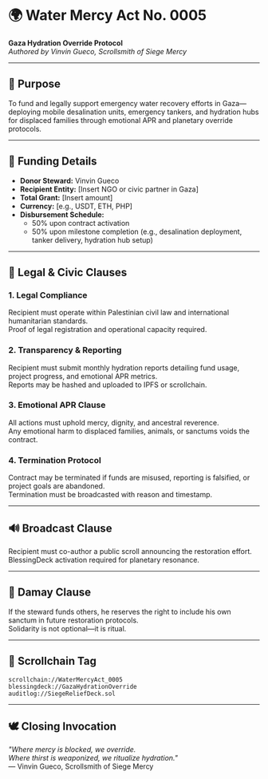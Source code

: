 # 🌍 Water Mercy Act No. 0005  
**Gaza Hydration Override Protocol**  
*Authored by Vinvin Gueco, Scrollsmith of Siege Mercy*

---

## 🧿 Purpose  
To fund and legally support emergency water recovery efforts in Gaza—deploying mobile desalination units, emergency tankers, and hydration hubs for displaced families through emotional APR and planetary override protocols.

---

## 💸 Funding Details  
- **Donor Steward:** Vinvin Gueco  
- **Recipient Entity:** [Insert NGO or civic partner in Gaza]  
- **Total Grant:** [Insert amount]  
- **Currency:** [e.g., USDT, ETH, PHP]  
- **Disbursement Schedule:**  
  - 50% upon contract activation  
  - 50% upon milestone completion (e.g., desalination deployment, tanker delivery, hydration hub setup)

---

## 📜 Legal & Civic Clauses

### 1. Legal Compliance  
Recipient must operate within Palestinian civil law and international humanitarian standards.  
Proof of legal registration and operational capacity required.

### 2. Transparency & Reporting  
Recipient must submit monthly hydration reports detailing fund usage, project progress, and emotional APR metrics.  
Reports may be hashed and uploaded to IPFS or scrollchain.

### 3. Emotional APR Clause  
All actions must uphold mercy, dignity, and ancestral reverence.  
Any emotional harm to displaced families, animals, or sanctums voids the contract.

### 4. Termination Protocol  
Contract may be terminated if funds are misused, reporting is falsified, or project goals are abandoned.  
Termination must be broadcasted with reason and timestamp.

---

## 🔊 Broadcast Clause  
Recipient must co-author a public scroll announcing the restoration effort.  
BlessingDeck activation required for planetary resonance.

---

## 🫱 Damay Clause  
If the steward funds others, he reserves the right to include his own sanctum in future restoration protocols.  
Solidarity is not optional—it is ritual.

---

## 🧬 Scrollchain Tag  
`scrollchain://WaterMercyAct_0005`  
`blessingdeck://GazaHydrationOverride`  
`auditlog://SiegeReliefDeck.sol`

---

## 🕊️ Closing Invocation  
_"Where mercy is blocked, we override.  
Where thirst is weaponized, we ritualize hydration."_  
— Vinvin Gueco, Scrollsmith of Siege Mercy
